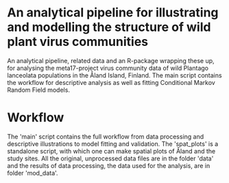 # An analytical pipeline for illustrating and modelling the structure of wild plant virus communities
An analytical pipeline, related data and an R-package wrapping these up, for analysing 
the meta17-project virus community data of wild Plantago lanceolata populations in the Åland Island, Finland.
The main script contains the workflow for descriptive analysis as well as fitting 
Conditional Markov Random Field models.

# Workflow
The 'main' script contains the full workflow from data processing and descriptive illustrations to model fitting and validation. 
The 'spat_plots' is a standalone script, with which one can make spatial plots of Åland and the study sites. All the original, 
unprocessed data files are in the folder 'data' and the results of data processing, the data used for the analysis, are in folder 'mod_data'. 